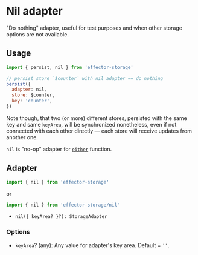# Nil adapter

"Do nothing" adapter, useful for test purposes and when other storage options are not available.

## Usage

```javascript
import { persist, nil } from 'effector-storage'

// persist store `$counter` with nil adapter == do nothing
persist({
  adapter: nil,
  store: $counter,
  key: 'counter',
})
```

Note though, that two (or more) different stores, persisted with the same key and same `keyArea`, will be synchronized nonetheless, even if not connected with each other directly — each store will receive updates from another one.

`nil` is "no-op" adapter for [`either`](../tools/README.md#either) function.

## Adapter

```javascript
import { nil } from 'effector-storage'
```

or

```javascript
import { nil } from 'effector-storage/nil'
```

- `nil({ keyArea? }?): StorageAdapter`

### Options

- `keyArea`? (any): Any value for adapter's key area. Default = `''`.
